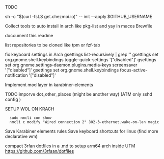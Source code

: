 TODO

sh -c "$(curl -fsLS get.chezmoi.io)" -- init --apply $GITHUB_USERNAME

Collect tools to auto install
  in arch like pkg-list and yay
  in macos Brewfile

doccument this readme

list repositories to be cloned like tpm or fzf-tab

fix keyboard settings in Arch
  gsettings list-recursively | grep '<Super>'
  gsettings set org.gnome.shell.keybindings toggle-quick-settings '["disabled"]'
  gsettings set org.gnome.settings-daemon.plugins.media-keys screensaver '["disabled"]'
  gsettings set org.gnome.shell.keybindings focus-active-notification '["disabled"]'


Implement mod layer in karabiner-elements


TODO
  imporve dot_other_places (might be another way) (ATM only sshd config )

SETUP WOL ON KRACH
```
  sudo nmcli con show
  nmcli c modify "Wired connection 2" 802-3-ethernet.wake-on-lan magic
```

Save Karabiner elements rules
Save keyboard shortcuts for linux (find more declarative wm)

compact 3rfan dotfiles in a .md  to setup arm64 arch inside UTM
https://github.com/3rfaan/dotfiles
